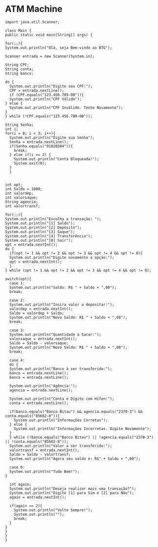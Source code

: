 # ATM Machine

    import java.util.Scanner;
    
    class Main {
    public static void main(String[] args) {
  
    for(;;){
    System.out.println("Olá, seja Bem-vindo ao BTG");
   
    Scanner entrada = new Scanner(System.in);
    
    String CPF; 
    String conta;
    String banco;

    do {
      System.out.println("Digite seu CPF:");
      CPF = entrada.nextLine();
      if (CPF.equals("123.456.789-00")){
      System.out.println("CPF Válido");
    } else {
      System.out.println("CPF Inválido. Tente Novamente");
    }
    } while (!CPF.equals("123.456.789-00"));
    
    String Senha;
    int i;
    for(i = 0; i < 3; i++){
      System.out.println("Digite sua Senha");
      Senha = entrada.nextLine();
      if(Senha.equals("01020304")){
        break;
      } else if(i == 2) {
        System.out.println("Conta Bloqueada!");
        System.exit(0);
      }
      }
    

    int opt;
    int Saldo = 1000;
    int valordep;
    int valorsaque;
    String agencia;
    int valortransf;

    for(;;){
    System.out.println("Escolha a transação: ");
    System.out.println("[1] Saldo");
    System.out.println("[2] Depósito");
    System.out.println("[3] Saque");
    System.out.println("[4] Transferência");
    System.out.println("[0] Sair");
    opt = entrada.nextInt();
    do {
      if(opt != 1 && opt != 2 && opt != 3 && opt != 4 && opt != 0){
      System.out.println("Digite novamente a opção:");
      opt = entrada.nextInt();
      }
    } while (opt != 1 && opt != 2 && opt != 3 && opt != 4 && opt != 0);

    switch(opt){
      case 1:
      System.out.println("Saldo: R$ " + Saldo + ",00");
      break;
      
      case 2:
      System.out.println("Insira valor a depositar:");
      valordep = entrada.nextInt();
      Saldo = valordep + Saldo;
      System.out.println("Novo Saldo: R$ " + Saldo + ",00");
      break;

      case 3:
      System.out.println("Quantidade à Sacar:");
      valorsaque = entrada.nextInt();
      Saldo = Saldo - valorsaque;
      System.out.println("Novo Saldo: R$ " + Saldo + ",00");
      break;

      case 4:
      do {
      System.out.println("Banco à ser transferido:");
      banco = entrada.nextLine();
      banco = entrada.nextLine();

      System.out.println("Agência:");
      agencia = entrada.nextLine();

      System.out.println("Conta e Dígito com Hífen:");
      conta = entrada.nextLine();

      if(banco.equals("Banco Bitau") && agencia.equals("2370-3") && conta.equals("85682-8")){
        System.out.println("Informações Corretas");
      } else {
        System.out.println("Informações Incorretas. Digite Novamente");
      }
      } while (!banco.equals("Banco Bitau") || !agencia.equals("2370-3") || !conta.equals("85682-8"));
      System.out.println("Valor a ser transferido:");
      valortransf = entrada.nextInt();
      Saldo = Saldo - valortransf;
      System.out.println("Agora seu saldo é: R$" + Saldo + ",00");

      case 0:
      System.out.println("Tudo Bem!");
    }
      
      int again;
      System.out.println("Deseja realizar mais uma transação?");
      System.out.println("Digite [1] para Sim e [2] para Não");
      again = entrada.nextInt();

      if(again == 2){
        System.out.println("Volte Sempre!");
        System.out.println("");
        break;
      }
    }
    }
    }
    }
  
  
